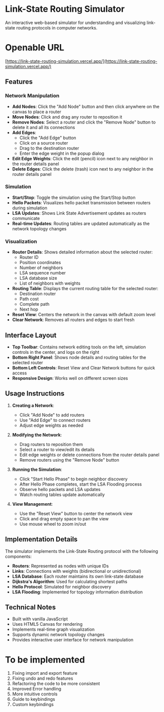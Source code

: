 # Link-State Routing Simulator

An interactive web-based simulator for understanding and visualizing link-state routing protocols in computer networks.

# Openable URL
[https://link-state-routing-simulation.vercel.app/](https://link-state-routing-simulation.vercel.app/)

## Features

### Network Manipulation

- **Add Nodes**: Click the "Add Node" button and then click anywhere on the canvas to place a router
- **Move Nodes**: Click and drag any router to reposition it
- **Remove Nodes**: Select a router and click the "Remove Node" button to delete it and all its connections
- **Add Edges**:
  - Click the "Add Edge" button
  - Click on a source router
  - Drag to the destination router
  - Enter the edge weight in the popup dialog
- **Edit Edge Weights**: Click the edit (pencil) icon next to any neighbor in the router details panel
- **Delete Edges**: Click the delete (trash) icon next to any neighbor in the router details panel

### Simulation

- **Start/Stop**: Toggle the simulation using the Start/Stop button
- **Hello Packets**: Visualizes hello packet transmission between routers during simulation
- **LSA Updates**: Shows Link State Advertisement updates as routers communicate
- **Real-time Updates**: Routing tables are updated automatically as the network topology changes

### Visualization

- **Router Details**: Shows detailed information about the selected router:
  - Router ID
  - Position coordinates
  - Number of neighbors
  - LSA sequence number
  - LSA database size
  - List of neighbors with weights
- **Routing Table**: Displays the current routing table for the selected router:
  - Destination router
  - Path cost
  - Complete path
  - Next hop
- **Reset View**: Centers the network in the canvas with default zoom level
- **Clear Network**: Removes all routers and edges to start fresh

## Interface Layout

- **Top Toolbar**: Contains network editing tools on the left, simulation controls in the center, and logs on the right
- **Bottom Right Panel**: Shows node details and routing tables for the selected router
- **Bottom Left Controls**: Reset View and Clear Network buttons for quick access
- **Responsive Design**: Works well on different screen sizes

## Usage Instructions

1. **Creating a Network**:
   - Click "Add Node" to add routers
   - Use "Add Edge" to connect routers
   - Adjust edge weights as needed

2. **Modifying the Network**:
   - Drag routers to reposition them
   - Select a router to view/edit its details
   - Edit edge weights or delete connections from the router details panel
   - Remove routers using the "Remove Node" button

3. **Running the Simulation**:
   - Click "Start Hello Phase" to begin neighbor discovery
   - After Hello Phase completes, start the LSA Flooding process
   - Observe hello packets and LSA updates
   - Watch routing tables update automatically

4. **View Management**:
   - Use the "Reset View" button to center the network view
   - Click and drag empty space to pan the view
   - Use mouse wheel to zoom in/out

## Implementation Details

The simulator implements the Link-State Routing protocol with the following components:

- **Routers**: Represented as nodes with unique IDs
- **Links**: Connections with weights (bidirectional or unidirectional)
- **LSA Database**: Each router maintains its own link-state database
- **Dijkstra's Algorithm**: Used for calculating shortest paths
- **Hello Protocol**: Simulated for neighbor discovery
- **LSA Flooding**: Implemented for topology information distribution

## Technical Notes

- Built with vanilla JavaScript
- Uses HTML5 Canvas for rendering
- Implements real-time graph visualization
- Supports dynamic network topology changes
- Provides interactive user interface for network manipulation

# To be implemented

1. Fixing import and export feature
2. Fixing undo and redo features
3. Refactoring the code to be more consistent
4. Improved Error handling
5. More intuitive controls
6. Guide to keybindings
7. Custom keybindings
